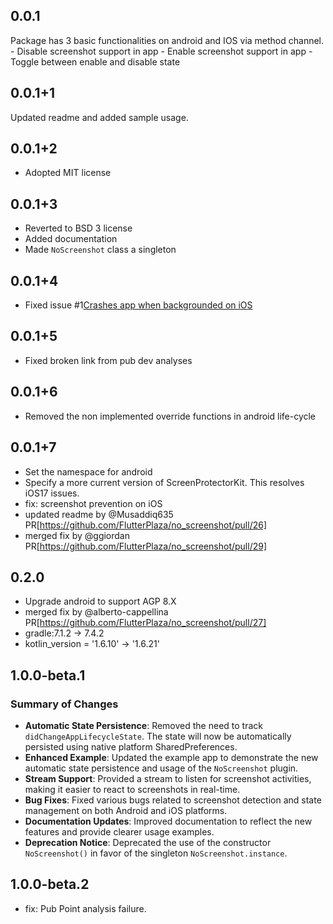 ## 0.0.1

Package has 3 basic functionalities on android and IOS via method channel.
    - Disable screenshot support in app
    - Enable screenshot support in app
    - Toggle between enable and disable state

## 0.0.1+1

Updated readme and added sample usage.

## 0.0.1+2

- Adopted MIT license

## 0.0.1+3

- Reverted to BSD 3 license
- Added documentation
- Made `NoScreenshot` class a singleton

## 0.0.1+4

- Fixed issue #1[Crashes app when backgrounded on iOS](https://github.com/FlutterPlaza/no_screenshot/issues/1)

## 0.0.1+5

- Fixed broken link from pub dev analyses

## 0.0.1+6

- Removed the non implemented override functions in android life-cycle

## 0.0.1+7

- Set the namespace for android
- Specify a more current version of ScreenProtectorKit.  This resolves iOS17 issues.
- fix: screenshot prevention on iOS
- updated readme by @Musaddiq635 PR[https://github.com/FlutterPlaza/no_screenshot/pull/26]
- merged fix by @ggiordan PR[https://github.com/FlutterPlaza/no_screenshot/pull/29]

## 0.2.0

- Upgrade android to support AGP 8.X
- merged fix by @alberto-cappellina PR[https://github.com/FlutterPlaza/no_screenshot/pull/27]
- gradle:7.1.2 -> 7.4.2
- kotlin_version = '1.6.10' -> '1.6.21'


## 1.0.0-beta.1

### Summary of Changes

- **Automatic State Persistence**: Removed the need to track `didChangeAppLifecycleState`. The state will now be automatically persisted using native platform SharedPreferences.
- **Enhanced Example**: Updated the example app to demonstrate the new automatic state persistence and usage of the `NoScreenshot` plugin.
- **Stream Support**: Provided a stream to listen for screenshot activities, making it easier to react to screenshots in real-time.
- **Bug Fixes**: Fixed various bugs related to screenshot detection and state management on both Android and iOS platforms.
- **Documentation Updates**: Improved documentation to reflect the new features and provide clearer usage examples.
- **Deprecation Notice**: Deprecated the use of the constructor `NoScreenshot()` in favor of the singleton `NoScreenshot.instance`.

## 1.0.0-beta.2

- fix: Pub Point analysis failure.